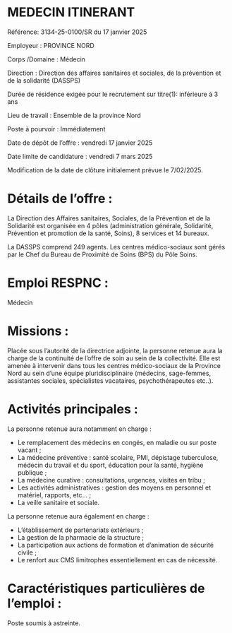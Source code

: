 # MEDECIN ITINERANT

Référence: 3134-25-0100/SR du 17 janvier 2025

Employeur : PROVINCE NORD

Corps /Domaine : Médecin

Direction : Direction des affaires sanitaires et sociales, de la prévention et de la solidarité (DASSPS)

Durée de résidence exigée pour le recrutement sur titre(1): inférieure à 3 ans

Lieu de travail : Ensemble de la province Nord

Poste à pourvoir : Immédiatement

Date de dépôt de l’offre : vendredi 17 janvier 2025

Date limite de candidature : vendredi 7 mars 2025

Modification de la date de clôture initialement prévue le 7/02/2025.

# Détails de l’offre :

La Direction des Affaires sanitaires, Sociales, de la Prévention et de la Solidarité est organisée en 4 pôles (administration générale, Solidarité, Prévention et promotion de la santé, Soins), 8 services et 14 bureaux.

La DASSPS comprend 249 agents. Les centres médico-sociaux sont gérés par le Chef du Bureau de Proximité de Soins (BPS) du Pôle Soins.

# Emploi RESPNC :

Médecin

# Missions :

Placée sous l’autorité de la directrice adjointe, la personne retenue aura la charge de la continuité de l’offre de soin au sein de la collectivité. Elle est amenée à intervenir dans tous les centres médico-sociaux de la Province Nord au sein d’une équipe pluridisciplinaire (médecins, sage-femmes, assistantes sociales, spécialistes vacataires, psychothérapeutes etc..).

# Activités principales :

La personne retenue aura notamment en charge :

- Le remplacement des médecins en congés, en maladie ou sur poste vacant ;
- La médecine préventive : santé scolaire, PMI, dépistage tuberculose, médecin du travail et du sport, éducation pour la santé, hygiène publique ;
- La médecine curative : consultations, urgences, visites en tribu ;
- Les activités administratives : gestion des moyens en personnel et matériel, rapports, etc… ;
- La veille sanitaire et sociale.

La personne retenue aura également en charge :

- L’établissement de partenariats extérieurs ;
- La gestion de la pharmacie de la structure ;
- La participation aux actions de formation et d’animation de sécurité civile ;
- Le renfort aux CMS limitrophes essentiellement en cas de nécessité.

# Caractéristiques particulières de l’emploi :

Poste soumis à astreinte.